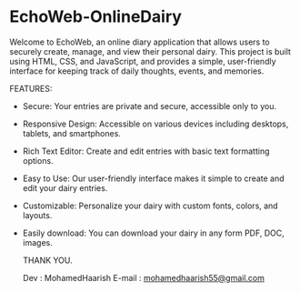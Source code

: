 # EchoWeb-OnlineDairy

Welcome to EchoWeb, an online diary application that allows users to securely create, manage, and view their personal dairy. This project is built using HTML, CSS, and JavaScript, and provides a simple, user-friendly interface for keeping track of daily thoughts, events, and memories.

FEATURES:
* Secure: Your entries are private and secure, accessible only to you.
* Responsive Design: Accessible on various devices including desktops, tablets, and smartphones.
* Rich Text Editor: Create and edit entries with basic text formatting options.
* Easy to Use: Our user-friendly interface makes it simple to create and edit your dairy entries.
* Customizable: Personalize your dairy with custom fonts, colors, and layouts.
* Easily download: You can download your dairy in any form PDF, DOC, images.

  THANK YOU.

  Dev : MohamedHaarish
  E-mail : mohamedhaarish55@gmail.com
